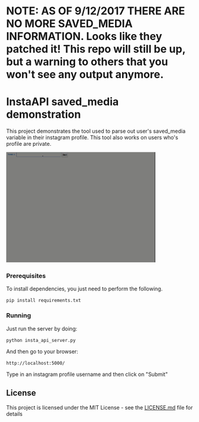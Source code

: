 # NOTE: AS OF 9/12/2017 THERE ARE NO MORE SAVED_MEDIA INFORMATION. Looks like they patched it! This repo will still be up, but a warning to others that you won't see any output anymore.



# InstaAPI saved_media demonstration

This project demonstrates the tool used to parse out user's saved_media variable in their instagram profile. This tool also works on users who's profile are private.

![Alt text](assets/gif_demo.gif?raw=true "Title")


### Prerequisites

To install dependencies, you just need to perform the following.
```
pip install requirements.txt
```

### Running

Just run the server by doing:

```
python insta_api_server.py
```

And then go to your browser:

```
http://localhost:5000/
```

Type in an instagram profile username and then click on "Submit"


## License

This project is licensed under the MIT License - see the [LICENSE.md](LICENSE.md) file for details

